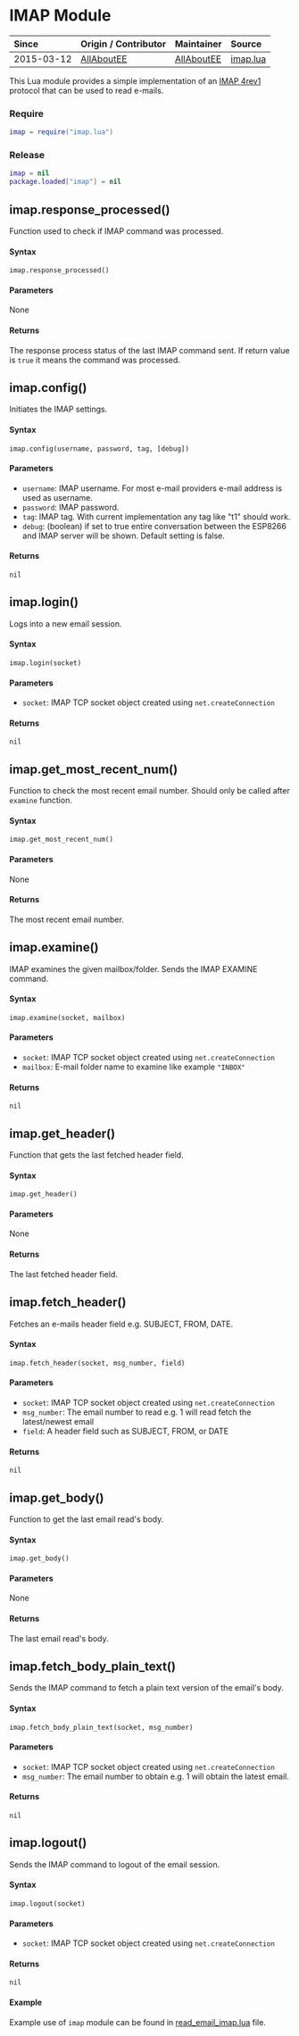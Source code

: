 # IMAP Module
| Since  | Origin / Contributor  | Maintainer  | Source  |
| :----- | :-------------------- | :---------- | :------ |
| 2015-03-12 | [AllAboutEE](https://github.com/AllAboutEE) | [AllAboutEE](https://github.com/AllAboutEE) | [imap.lua](../../../lua_modules/email/imap.lua) |

This Lua module provides a simple implementation of an [IMAP 4rev1](http://www.faqs.org/rfcs/rfc2060.html) protocol that can be used to read e-mails.


### Require
```lua
imap = require("imap.lua")
```

### Release
```lua
imap = nil
package.loaded["imap"] = nil
```

## imap.response_processed()
Function used to check if IMAP command was processed.

#### Syntax
`imap.response_processed()`

#### Parameters
None

#### Returns
The response process status of the last IMAP command sent. If return value is `true` it means the command was processed.


## imap.config()
Initiates the IMAP settings.

#### Syntax
`imap.config(username, password, tag, [debug])`

#### Parameters
- `username`: IMAP username. For most e-mail providers e-mail address is used as username.
- `password`: IMAP password.
- `tag`: IMAP tag. With current implementation any tag like "t1" should work.
- `debug`: (boolean) if set to true entire conversation between the ESP8266 and IMAP server will be shown. Default setting is false.

#### Returns
`nil`

## imap.login()
Logs into a new email session.

#### Syntax
`imap.login(socket)`

#### Parameters
- `socket`: IMAP TCP socket object created using `net.createConnection`

#### Returns
`nil`

## imap.get_most_recent_num()
Function to check the most recent email number. Should only be called after `examine` function.

#### Syntax
`imap.get_most_recent_num()`

#### Parameters
None

#### Returns
The most recent email number.

## imap.examine()
IMAP examines the given mailbox/folder. Sends the IMAP EXAMINE command.

#### Syntax
`imap.examine(socket, mailbox)`

#### Parameters
- `socket`: IMAP TCP socket object created using `net.createConnection`
- `mailbox`: E-mail folder name to examine like example `"INBOX"`

#### Returns
`nil`

## imap.get_header()
Function that gets the last fetched header field.

#### Syntax
`imap.get_header()`

#### Parameters
None

#### Returns
The last fetched header field.

## imap.fetch_header()
Fetches an e-mails header field e.g. SUBJECT, FROM, DATE.

#### Syntax
`imap.fetch_header(socket, msg_number, field)`

#### Parameters
- `socket`: IMAP TCP socket object created using `net.createConnection`
- `msg_number`: The email number to read e.g. 1 will read fetch the latest/newest email
- `field`: A header field such as SUBJECT, FROM, or DATE
#### Returns
`nil`

## imap.get_body()
Function to get the last email read's body.

#### Syntax
`imap.get_body()`

#### Parameters
None

#### Returns
The last email read's body.

## imap.fetch_body_plain_text()
Sends the IMAP command to fetch a plain text version of the email's body.

#### Syntax
`imap.fetch_body_plain_text(socket, msg_number)`

#### Parameters
- `socket`: IMAP TCP socket object created using `net.createConnection`
- `msg_number`: The email number to obtain e.g. 1 will obtain the latest email.

#### Returns
`nil`

## imap.logout()
Sends the IMAP command to logout of the email session.

#### Syntax
`imap.logout(socket)`

#### Parameters
- `socket`: IMAP TCP socket object created using `net.createConnection`

#### Returns
`nil`

#### Example
Example use of `imap` module can be found in  [read_email_imap.lua](../../../lua_examples/email/read_email_imap.lua) file.
